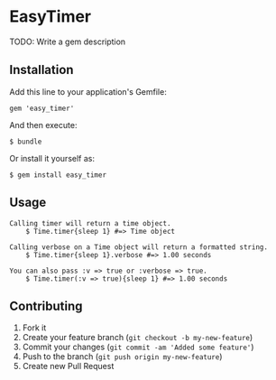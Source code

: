 # EasyTimer

TODO: Write a gem description

## Installation

Add this line to your application's Gemfile:

    gem 'easy_timer'

And then execute:

    $ bundle

Or install it yourself as:

    $ gem install easy_timer

## Usage
 	Calling timer will return a time object.
		$ Time.timer{sleep 1} #=> Time object

	Calling verbose on a Time object will return a formatted string.
		$ Time.timer{sleep 1}.verbose #=> 1.00 seconds

	You can also pass :v => true or :verbose => true.
		$ Time.timer(:v => true){sleep 1} #=> 1.00 seconds


## Contributing

1. Fork it
2. Create your feature branch (`git checkout -b my-new-feature`)
3. Commit your changes (`git commit -am 'Added some feature'`)
4. Push to the branch (`git push origin my-new-feature`)
5. Create new Pull Request
